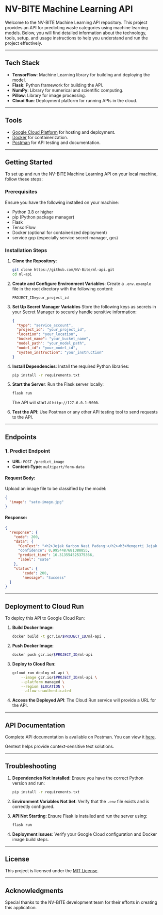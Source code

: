 # NV-BITE Machine Learning API

Welcome to the NV-BITE Machine Learning API repository. This project provides an API for predicting waste categories using machine learning models. Below, you will find detailed information about the technology, tools, setup, and usage instructions to help you understand and run the project effectively.

---

## Tech Stack

- **TensorFlow**: Machine Learning library for building and deploying the model.
- **Flask**: Python framework for building the API.
- **NumPy**: Library for numerical and scientific computing.
- **Pillow**: Library for image processing.
- **Cloud Run**: Deployment platform for running APIs in the cloud.

---

## Tools

- [Google Cloud Platform](https://cloud.google.com/) for hosting and deployment.
- [Docker](https://docs.docker.com/manuals/) for containerization.
- [Postman](https://www.postman.com/) for API testing and documentation.

---

## Getting Started

To set up and run the NV-BITE Machine Learning API on your local machine, follow these steps:

### Prerequisites

Ensure you have the following installed on your machine:
- Python 3.8 or higher
- pip (Python package manager)
- Flask
- TensorFlow
- Docker (optional for containerized deployment)
- service gcp (especially service secret manager, gcs)

### Installation Steps

1. **Clone the Repository**:
   ```bash
   git clone https://github.com/NV-Bite/ml-api.git
   cd ml-api
   ```

2. **Create and Configure Environment Variables**:
   Create a `.env.example` file in the root directory with the following content:
   ```env
   PROJECT_ID=your_project_id
   ```
3. **Set Up Secret Manager Variables**
   Store the following keys as secrets in your Secret Manager to securely handle sensitive information:
   ```json
   {
     "type": "service_account",
     "project_id": "your_project_id",
     "location": "your_location",
     "bucket_name": "your_bucket_name",
     "model_path": "your_model_path",
     "model_id": "your_model_id",
     "system_instruction": "your_instruction"
   }
   ```

3. **Install Dependencies**:
   Install the required Python libraries:
   ```bash
   pip install -r requirements.txt
   ```

4. **Start the Server**:
   Run the Flask server locally:
   ```bash
   flask run
   ```
   The API will start at `http://127.0.0.1:5000`.

5. **Test the API**:
   Use Postman or any other API testing tool to send requests to the API.

---

## Endpoints

### 1. **Predict Endpoint**

- **URL**: `POST /predict_image`
- **Content-Type**: `multipart/form-data`

#### Request Body:
Upload an image file to be classified by the model:
```json
{
  "image": "sate-image.jpg"
}
```

#### Response:
```json
{
  "response": {
    "code": 200,
    "data": {
      "GenText": "<h2>Jejak Karbon Nasi Padang:</h2><h3>Mengerti Jejak Karbon Makanan:</h3><p>Jejak karbon makanan adalah total emisi gas rumah kaca yang dihasilkan dari proses produksi makanan, mulai dari penanaman bahan baku, pemanenan, pengolahan, penyimpanan, transportasi, pengemasan, hingga sampai di piring kita. Emisi ini diukur dalam satuan kilogram CO2 setara (CO2e)...."
      "confidence": 0.9954487681388855,
      "predict_time": 16.313554525375366,
      "label": "sate"
    },
    "status": {
        "code": 200,
        "message": "Success"
  }
}
```

---

## Deployment to Cloud Run

To deploy this API to Google Cloud Run:

1. **Build Docker Image**:
   ```bash
   docker build -t gcr.io/$PROJECT_ID/ml-api .
   ```

2. **Push Docker Image**:
   ```bash
   docker push gcr.io/$PROJECT_ID/ml-api
   ```

3. **Deploy to Cloud Run**:
   ```bash
   gcloud run deploy ml-api \
       --image gcr.io/$PROJECT_ID/ml-api \
       --platform managed \
       --region $LOCATION \
       --allow-unauthenticated
   ```

4. **Access the Deployed API**:
   The Cloud Run service will provide a URL for the API.

---

## API Documentation

Complete API documentation is available on Postman. You can view it [here](https://documenter.getpostman.com/view/39512380/2sAYHwL5qp).

Gentext helps provide context-sensitive text solutions.

---

## Troubleshooting

1. **Dependencies Not Installed**:
   Ensure you have the correct Python version and run:
   ```bash
   pip install -r requirements.txt
   ```

2. **Environment Variables Not Set**:
   Verify that the `.env` file exists and is correctly configured.

3. **API Not Starting**:
   Ensure Flask is installed and run the server using:
   ```bash
   flask run
   ```

4. **Deployment Issues**:
   Verify your Google Cloud configuration and Docker image build steps.

---

## License

This project is licensed under the [MIT License](LICENSE).

---

## Acknowledgments

Special thanks to the NV-BITE development team for their efforts in creating this application.
